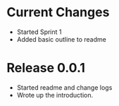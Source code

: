 # Current Changes
- Started Sprint 1
- Added basic outline to readme

# Release 0.0.1
- Started readme and change logs
- Wrote up the introduction.
